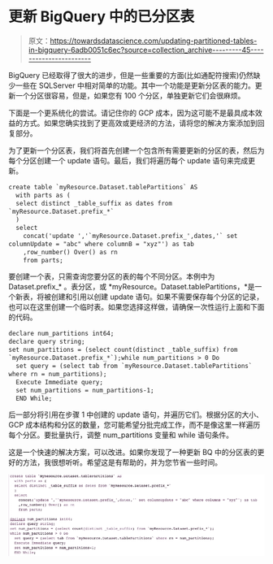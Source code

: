 # 更新 BigQuery 中的已分区表

> 原文：<https://towardsdatascience.com/updating-partitioned-tables-in-bigquery-6adb0051c6ec?source=collection_archive---------45----------------------->

BigQuery 已经取得了很大的进步，但是一些重要的方面(比如通配符搜索)仍然缺少一些在 SQLServer 中相对简单的功能。其中一个功能是更新分区表的能力。更新一个分区很容易，但是，如果您有 100 个分区，单独更新它们会很麻烦。

下面是一个更系统化的尝试。请记住你的 GCP 成本，因为这可能不是最具成本效益的方式。如果您确实找到了更高效或更经济的方法，请将您的解决方案添加到回复部分。

为了更新一个分区表，我们将首先创建一个包含所有需要更新的分区的表，然后为每个分区创建一个 update 语句。最后，我们将遍历每个 update 语句来完成更新。

```
create table `myResource.Dataset.tablePartitions` AS
  with parts as (
  select distinct _table_suffix as dates from `myResource.Dataset.prefix_*`
  )
  select
    concat('update ','`myResource.Dataset.prefix_',dates,'` set columnUpdate = "abc" where columnB = "xyz"') as tab
    ,row_number() Over() as rn
    from parts;
```

要创建一个表，只需查询您要分区的表的每个不同分区。本例中为 Dataset.prefix_* 。表分区，或 *myResource。Dataset.tablePartitions，*是一个新表，将被创建和引用以创建 update 语句。如果不需要保存每个分区的记录，也可以在这里创建一个临时表。如果您选择这样做，请确保一次性运行上面和下面的代码。

```
declare num_partitions int64;
declare query string;
set num_partitions = (select count(distinct _table_suffix) from `myResource.Dataset.prefix_*`);while num_partitions > 0 Do
  set query = (select tab from `myResource.Dataset.tablePartitions` where rn = num_partitions);
  Execute Immediate query;
  set num_partitions = num_partitions-1;
  END While;
```

后一部分将引用在步骤 1 中创建的 update 语句，并遍历它们。根据分区的大小、GCP 成本结构和分区的数量，您可能希望分批完成工作，而不是像这里一样遍历每个分区。要批量执行，调整 num_partitions 变量和 while 语句条件。

这是一个快速的解决方案，可以改进。如果你发现了一种更新 BQ 中的分区表的更好的方法，我很想听听。希望这是有帮助的，并为您节省一些时间。

![](img/7156a75b3bdc21eb241cb4dd2cc2045b.png)